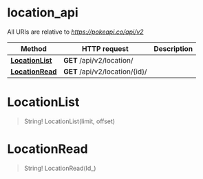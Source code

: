 # location_api

All URIs are relative to *https://pokeapi.co/api/v2*

Method | HTTP request | Description
------------- | ------------- | -------------
[**LocationList**](location_api.md#LocationList) | **GET** /api/v2/location/ | 
[**LocationRead**](location_api.md#LocationRead) | **GET** /api/v2/location/{id}/ | 


<a name="LocationList"></a>
# **LocationList**
> String! LocationList(limit, offset)


<a name="LocationRead"></a>
# **LocationRead**
> String! LocationRead(Id_)


